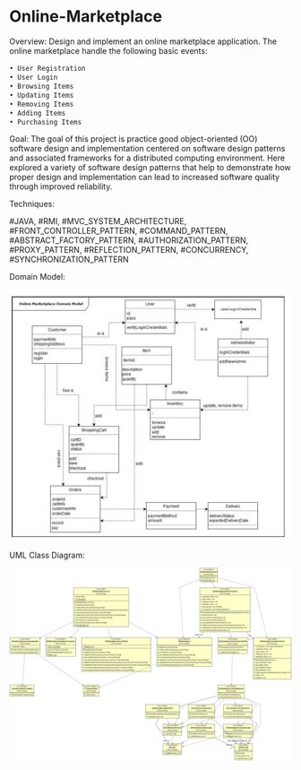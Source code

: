 # Online-Marketplace
Overview: Design and implement an online marketplace application. The online marketplace handle the following basic events:

	• User Registration
  	• User Login
  	• Browsing Items
  	• Updating Items
  	• Removing Items
  	• Adding Items
  	• Purchasing Items
  
Goal: 
The goal of this project is practice good object-oriented (OO) software design and implementation centered on software design patterns and associated frameworks for a distributed computing environment. Here explored a variety of software design patterns that help to demonstrate how proper design and implementation can lead to increased software quality through improved reliability.

Techniques:

#JAVA, #RMI, #MVC_SYSTEM_ARCHITECTURE, #FRONT_CONTROLLER_PATTERN, #COMMAND_PATTERN, #ABSTRACT_FACTORY_PATTERN, #AUTHORIZATION_PATTERN, #PROXY_PATTERN, #REFLECTION_PATTERN, #CONCURRENCY, #SYNCHRONIZATION_PATTERN

Domain Model:

![Domain Model](https://github.com/nahida-uap/Online-Marketplace/blob/master/DomainModel.png)


UML Class Diagram:

![UML Class Diagram](https://github.com/nahida-uap/Online-Marketplace/blob/master/uml-class-diagram.jpg)
